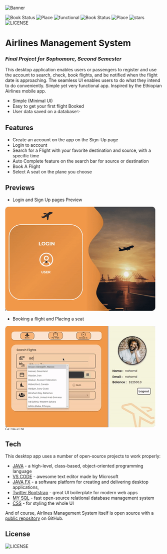 ![Banner](https://github.com/Nahom-Derese/Airlines_Project/blob/master/src/main/resources/com/project/controller/Assests/%E2%9C%88_Airlines_Management_System.png?raw=true)

![Book Status](https://img.shields.io/badge/book-destination-succes) ![Place](https://img.shields.io/badge/place-seat-orange) ![functional](https://img.shields.io/badge/important-functional-blue)
![Book Status](https://img.shields.io/badge/get-ticket-yellow) ![Place](https://img.shields.io/badge/made_with-java-green) 
![stars](https://img.shields.io/github/stars/Nahom-Derese/Airlines_Project?style=flat-square) ![LICENSE](https://img.shields.io/github/license/Nahom-Derese/Airlines_Project?color=red&style=flat-square)
# Airlines Management System
### _Final Project for Sophomore, Second Semester_

This desktop application enables users or passengers to register and use the account to search, check, book flights, and be notified when the flight date is approaching. The seamless UI enables users to do what they intend to do conveniently. Simple yet very functional app. Inspired by the Ethiopian Airlines mobile app.

- Simple (Minimal UI)
- Easy to get your first flight Booked
- User data saved on a database✨

## Features

- Create an account on the app on the Sign-Up page
- Login to account
- Search for a Flight with your favorite destination and source, with a specific time
- Auto Complete feature on the search bar for source or destination
- Book A Flight
- Select A seat on the plane you choose

## Previews

- Login and Sign Up pages Preview 

![Login and Sign Up page](https://github.com/Nahom-Derese/Airlines_Project/blob/master/src/main/resources/com/project/controller/Assests/output.gif?raw=true)

- Booking a flight and Placing a seat

![Book and Select a seat](https://github.com/Nahom-Derese/Airlines_Project/blob/master/src/main/resources/com/project/controller/Assests/output2.gif?raw=true)

## Tech

This desktop app uses a number of open-source projects to work properly:

- [JAVA](https://www.java.com) - a high-level, class-based, object-oriented programming language
- [VS CODE](https://code.visualstudio.com/) - awesome text editor made by Microsoft
- [JAVA FX](https://openjfx.io/) - a software platform for creating and delivering desktop applications, 
- [Twitter Bootstrap] - great UI boilerplate for modern web apps
- [MY SQL](https://www.mysql.com/) - fast open-source relational database management system
- [CSS](https://www.w3schools.com/css/) - for styling the whole UI

And of course, Airlines Management System itself is open source with a [public repository](https://github.com/Nahom-Derese/Airlines_Project)
 on GitHub.


## License

![LICENSE](https://img.shields.io/github/license/Nahom-Derese/Airlines_Project?color=red&style=flat)

   [dill]: <https://github.com/joemccann/dillinger>
   [git-repo-url]: <https://github.com/joemccann/dillinger.git>
   [john gruber]: <http://daringfireball.net>
   [df1]: <http://daringfireball.net/projects/markdown/>
   [markdown-it]: <https://github.com/markdown-it/markdown-it>
   [Ace Editor]: <http://ace.ajax.org>
   [node.js]: <http://nodejs.org>
   [Twitter Bootstrap]: <http://twitter.github.com/bootstrap/>
   [jQuery]: <http://jquery.com>
   [@tjholowaychuk]: <http://twitter.com/tjholowaychuk>
   [express]: <http://expressjs.com>
   [AngularJS]: <http://angularjs.org>
   [Gulp]: <http://gulpjs.com>

   [PlDb]: <https://github.com/joemccann/dillinger/tree/master/plugins/dropbox/README.md>
   [PlGh]: <https://github.com/joemccann/dillinger/tree/master/plugins/github/README.md>
   [PlGd]: <https://github.com/joemccann/dillinger/tree/master/plugins/googledrive/README.md>
   [PlOd]: <https://github.com/joemccann/dillinger/tree/master/plugins/onedrive/README.md>
   [PlMe]: <https://github.com/joemccann/dillinger/tree/master/plugins/medium/README.md>
   [PlGa]: <https://github.com/RahulHP/dillinger/blob/master/plugins/googleanalytics/README.md>
